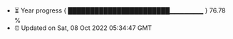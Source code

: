 - ⏳ Year progress { ███████████████████████▁▁▁▁▁▁▁ } 76.78 %
- ⏰ Updated on Sat, 08 Oct 2022 05:34:47 GMT

